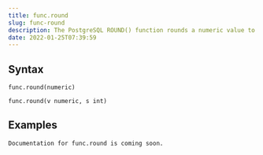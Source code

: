 ```yaml
---
title: func.round
slug: func-round
description: The PostgreSQL ROUND() function rounds a numeric value to its nearest integer or a number with the number of decimal places
date: 2022-01-25T07:39:59
---
```



## Syntax



```
func.round(numeric)
```


```
func.round(v numeric, s int)
```


## Examples



```
Documentation for func.round is coming soon.
```
